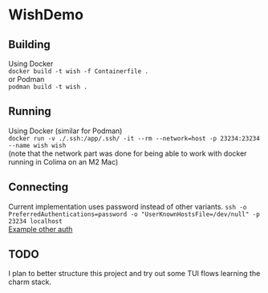 # WishDemo

## Building
Using Docker  
`docker build -t wish -f Containerfile .`  
or Podman  
`podman build -t wish .`

## Running
Using Docker (similar for Podman)  
`docker run -v ./.ssh:/app/.ssh/ -it --rm --network=host -p 23234:23234 --name wish wish`  
(note that the network part was done for being able to work with docker running in Colima on an M2 Mac)

## Connecting

Current implementation uses password instead of other variants.
`ssh -o PreferredAuthentications=password -o "UserKnownHostsFile=/dev/null" -p 23234 localhost`  
[Example other auth](https://github.com/charmbracelet/wish/blob/main/examples/multi-auth/main.go)

## TODO
I plan to better structure this project and try out some TUI flows learning the charm stack.